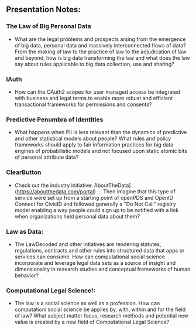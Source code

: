 ## Presentation Notes:


### The Law of Big Personal Data
* What are the legal problems and prospects arsing from the emergence of big data, personal data and massively interconnected flows of data?  From the making of law to the practice of law to the adjudication of law and beyond, how is big data transforming the law and what does the law say about rules applicable to big data collection, use and sharing? 

### IAuth 
* How can the OAuth2 scopes for user managed access be integrated with business and legal terms to enable more robust and efficient transactional frameworks for permissions and consents? 

### Predictive Penumbra of Identities 
* What happens when PII is less relevant than the dynamics of predictive and other statistical models about people?  What rules and policy frameworks should apply to fair information practices for big data engines of probabilistic models and not focused upon static atomic bits of personal attribute data? 

### ClearButton
 * Check out the industry initiative: AboutTheData](https://aboutthedata.com/portal) ... Then imagine that this type of service were set up from a starting point of openPDS and OpenID Connect for CivicID and followed generally a "Do Not Call" registry model enabling a way people could sign up to be notified with a link when organizations held personal data about them? 

### Law as Data:
* The LawDecoded and other intiatives are rendering statutes, regulations, contracts and other rules into structured data that apps or services can consume.  How can computational social science incorporate and leverage legal data sets as a source of insight and dimensionality in research studies and conceptual frameworks of human behavior? 

### Computational Legal Science!:  
* The law is a social science as well as a profession.  How can computationl social science be applies by, with, within and for the field of law?  What subject matter focus, research methods and potential new value is created by a new field of Computational Legal Science?  
